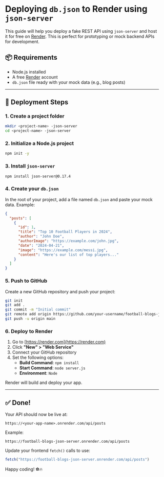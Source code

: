 # Deploying `db.json` to Render using `json-server`

This guide will help you deploy a fake REST API using `json-server` and host it for free on [Render](https://render.com). This is perfect for prototyping or mock backend APIs for development.

## 📦 Requirements

- Node.js installed
- A free [Render](https://render.com) account
- `db.json` file ready with your mock data (e.g., blog posts)

---

## 🚀 Deployment Steps

### 1. Create a project folder

```bash
mkdir <project-name> -json-server
cd <project-name> -json-server
```

### 2. Initialize a Node.js project

```bash
npm init -y
```

### 3. Install `json-server`

```bash
npm install json-server@0.17.4
```

### 4. Create your `db.json`

In the root of your project, add a file named `db.json` and paste your mock data. Example:

```json
{
  "posts": [
    {
      "id": 1,
      "title": "Top 10 Football Players in 2024",
      "author": "John Doe",
      "authorImage": "https://example.com/john.jpg",
      "date": "2024-04-21",
      "image": "https://example.com/messi.jpg",
      "content": "Here's our list of top players..."
    }
  ]
}
```


### 5. Push to GitHub

Create a new GitHub repository and push your project:

```bash
git init
git add .
git commit -m "Initial commit"
git remote add origin https://github.com/your-username/football-blogs-json-server.git
git push -u origin main
```

### 6. Deploy to Render

1. Go to [https://render.com](https://render.com)
2. Click **"New" > "Web Service"**
3. Connect your GitHub repository
4. Set the following options:
   - **Build Command**: `npm install`
   - **Start Command**: `node server.js`
   - **Environment**: `Node`


Render will build and deploy your app.

---

## ✅ Done!

Your API should now be live at:

```
https://<your-app-name>.onrender.com/api/posts
```

Example:

```
https://football-blogs-json-server.onrender.com/api/posts
```

Update your frontend `fetch()` calls to use:

```js
fetch("https://football-blogs-json-server.onrender.com/api/posts")
```

Happy coding! ⚽🔥

